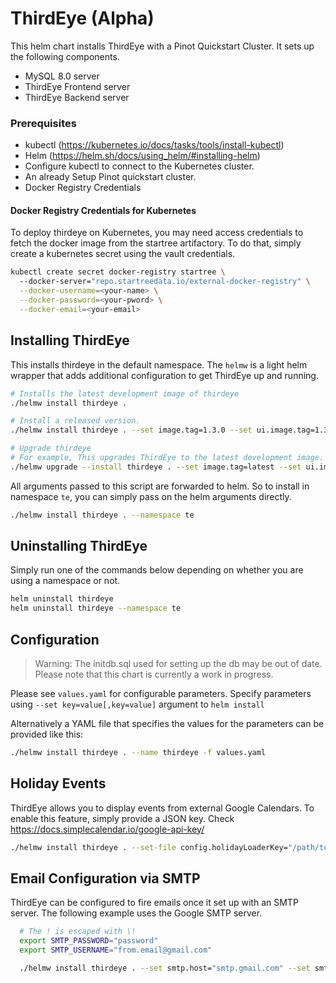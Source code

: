 
# ThirdEye (Alpha)


This helm chart installs ThirdEye with a Pinot Quickstart Cluster. 
It sets up the following components.
- MySQL 8.0 server
- ThirdEye Frontend server
- ThirdEye Backend server


### Prerequisites

- kubectl (<https://kubernetes.io/docs/tasks/tools/install-kubectl>)
- Helm (<https://helm.sh/docs/using_helm/#installing-helm>)
- Configure kubectl to connect to the Kubernetes cluster.
- An already Setup Pinot quickstart cluster.
- Docker Registry Credentials

#### Docker Registry Credentials for Kubernetes

To deploy thirdeye on Kubernetes, you may need access credentials to fetch the docker image from 
the startree artifactory. To do that, simply create a kubernetes secret using the vault credentials.

```bash
kubectl create secret docker-registry startree \ 
  --docker-server="repo.startreedata.io/external-docker-registry" \
  --docker-username=<your-name> \
  --docker-password=<your-pword> \
  --docker-email=<your-email>
```


## Installing ThirdEye

This installs thirdeye in the default namespace. The `helmw` is a light helm wrapper
that adds additional configuration to get ThirdEye up and running.
```bash
# Installs the latest development image of thirdeye
./helmw install thirdeye .

# Install a released version.
./helmw install thirdeye . --set image.tag=1.3.0 --set ui.image.tag=1.3.0

# Upgrade thirdeye
# For example, This upgrades ThirdEye to the latest development image.
./helmw upgrade --install thirdeye . --set image.tag=latest --set ui.image.tag=latest
```

All arguments passed to this script are forwarded to helm. So to install in namespace `te`, 
you can simply pass on the helm arguments directly.  

```bash
./helmw install thirdeye . --namespace te
```

## Uninstalling ThirdEye

Simply run one of the commands below depending on whether you are using a namespace or not.

```bash
helm uninstall thirdeye
helm uninstall thirdeye --namespace te
```


## Configuration

> Warning: The initdb.sql used for setting up the db may be out of date. Please note that this chart is currently a work in progress.  
 
Please see `values.yaml` for configurable parameters. Specify parameters using `--set key=value[,key=value]` argument to `helm install`

Alternatively a YAML file that specifies the values for the parameters can be provided like this:

```bash
./helmw install thirdeye . --name thirdeye -f values.yaml
```

## Holiday Events

ThirdEye allows you to display events from external Google Calendars. To enable this feature, 
simply provide a JSON key. Check https://docs.simplecalendar.io/google-api-key/

```bash
./helmw install thirdeye . --set-file config.holidayLoaderKey="/path/to/holiday-loader-key.json"
```


## Email Configuration via SMTP

ThirdEye can be configured to fire emails once it set up with an SMTP server. The following example 
uses the Google SMTP server.
```bash
  # The ! is escaped with \!
  export SMTP_PASSWORD="password"
  export SMTP_USERNAME="from.email@gmail.com"

  ./helmw install thirdeye . --set smtp.host="smtp.gmail.com" --set smtp.port="465" --set smtp.username=${SMTP_USERNAME} --set smtp.password=${SMTP_PASSWORD}

```
